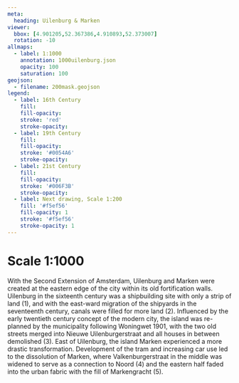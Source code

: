 ```yaml
---
meta:
  heading: Uilenburg & Marken
viewer:
  bbox: [4.901205,52.367386,4.910893,52.373007]
  rotation: -10
allmaps:
  - label: 1:1000
    annotation: 1000uilenburg.json
    opacity: 100
    saturation: 100
geojson:
  - filename: 200mask.geojson
legend:
  - label: 16th Century
    fill:
    fill-opacity:
    stroke: 'red'
    stroke-opacity:
  - label: 19th Century
    fill:
    fill-opacity:
    stroke: '#0054A6'
    stroke-opacity:
  - label: 21st Century
    fill:
    fill-opacity:
    stroke: '#006F3B'
    stroke-opacity:
  - label: Next drawing, Scale 1:200
    fill: '#f5ef56'
    fill-opacity: 1
    stroke: '#f5ef56'
    stroke-opacity: 1
---
```

# Scale 1:1000
With the Second Extension of Amsterdam, Uilenburg and Marken were created at the eastern edge of the city within its old fortification walls. Uilenburg in the sixteenth century was a shipbuilding site with only a strip of land (1), and with the east-ward migration of the shipyards in the seventeenth century, canals were filled for more land (2). Influenced by the early twentieth century concept of the modern city, the island was re-planned by the municipality following Woningwet 1901, with the two old streets merged into Nieuwe Uilenburgerstraat and all houses in between demolished (3). East of Uilenburg, the island Marken experienced a more drastic transformation. Development of the tram and increasing car use led to the dissolution of Marken, where Valkenburgerstraat in the middle was widened to serve as a connection to Noord (4) and the eastern half faded into the urban fabric with the fill of Markengracht (5).
